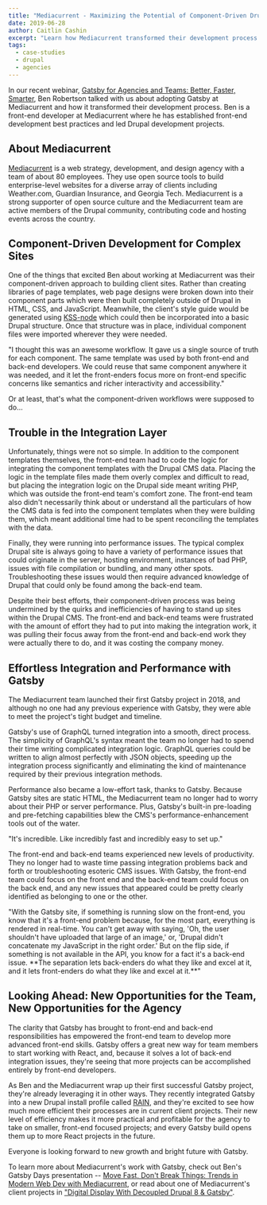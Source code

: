 ```yaml
---
title: "Mediacurrent - Maximizing the Potential of Component-Driven Drupal Development with Gatsby"
date: 2019-06-28
author: Caitlin Cashin
excerpt: "Learn how Mediacurrent transformed their development process with Gatsby."
tags:
  - case-studies
  - drupal
  - agencies
---
```


In our recent webinar, [Gatsby for Agencies and Teams: Better, Faster, Smarter](https://www.gatsbyjs.com/gatsby-for-agencies/), Ben Robertson talked with us about adopting Gatsby at Mediacurrent and how it transformed their development process. Ben is a front-end developer at Mediacurrent where he has established front-end development best practices and led Drupal development projects.

## About Mediacurrent

[Mediacurrent](https://www.mediacurrent.com/?utm_source=gatsbyjs_cbd&utm_medium=blog&utm_campaign=partners2019&utm_content=mediacurrent) is a web strategy, development, and design agency with a team of about 80 employees. They use open source tools to build enterprise-level websites for a diverse array of clients including Weather.com, Guardian Insurance, and Georgia Tech. Mediacurrent is a strong supporter of open source culture and the Mediacurrent team are active members of the Drupal community, contributing code and hosting events across the country.

## Component-Driven Development for Complex Sites

One of the things that excited Ben about working at Mediacurrent was their component-driven approach to building client sites. Rather than creating libraries of page templates, web page designs were broken down into their component parts which were then built completely outside of Drupal in HTML, CSS, and JavaScript. Meanwhile, the client's style guide would be generated using [KSS-node](https://github.com/kss-node/kss-node) which could then be incorporated into a basic Drupal structure. Once that structure was in place, individual component files were imported wherever they were needed.

<Pullquote>
  "I thought this was an awesome workflow. It gave us a single source of truth
  for each component. The same template was used by both front-end and back-end
  developers. We could reuse that same component anywhere it was needed, and it
  let the front-enders focus more on front-end specific concerns like semantics
  and richer interactivity and accessibility."
</Pullquote>

Or at least, that's what the component-driven workflows were supposed to do…

## Trouble in the Integration Layer

Unfortunately, things were not so simple. In addition to the component templates themselves, the front-end team had to code the logic for integrating the component templates with the Drupal CMS data. Placing the logic in the template files made them overly complex and difficult to read, but placing the integration logic on the Drupal side meant writing PHP, which was outside the front-end team's comfort zone. The front-end team also didn't necessarily think about or understand all the particulars of how the CMS data is fed into the component templates when they were building them, which meant additional time had to be spent reconciling the templates with the data.

Finally, they were running into performance issues. The typical complex Drupal site is always going to have a variety of performance issues that could originate in the server, hosting environment, instances of bad PHP, issues with file compilation or bundling, and many other spots. Troubleshooting these issues would then require advanced knowledge of Drupal that could only be found among the back-end team.

Despite their best efforts, their component-driven process was being undermined by the quirks and inefficiencies of having to stand up sites within the Drupal CMS. The front-end and back-end teams were frustrated with the amount of effort they had to put into making the integration work, it was pulling their focus away from the front-end and back-end work they were actually there to do, and it was costing the company money.

## Effortless Integration and Performance with Gatsby

The Mediacurrent team launched their first Gatsby project in 2018, and although no one had any previous experience with Gatsby, they were able to meet the project's tight budget and timeline.

Gatsby's use of GraphQL turned integration into a smooth, direct process. The simplicity of GraphQL's syntax meant the team no longer had to spend their time writing complicated integration logic. GraphQL queries could be written to align almost perfectly with JSON objects, speeding up the integration process significantly and eliminating the kind of maintenance required by their previous integration methods.

Performance also became a low-effort task, thanks to Gatsby. Because Gatsby sites are static HTML, the Mediacurrent team no longer had to worry about their PHP or server performance. Plus, Gatsby's built-in pre-loading and pre-fetching capabilities blew the CMS's performance-enhancement tools out of the water.

<Pullquote>
  "It's incredible. Like incredibly fast and incredibly easy to set up."
</Pullquote>

The front-end and back-end teams experienced new levels of productivity. They no longer had to waste time passing integration problems back and forth or troubleshooting esoteric CMS issues. With Gatsby, the front-end team could focus on the front end and the back-end team could focus on the back end, and any new issues that appeared could be pretty clearly identified as belonging to one or the other.

<Pullquote>
  "With the Gatsby site, if something is running slow on the front-end, you know
  that it's a front-end problem because, for the most part, everything is
  rendered in real-time. You can't get away with saying, 'Oh, the user shouldn't
  have uploaded that large of an image,' or, 'Drupal didn't concatenate my
  JavaScript in the right order.' But on the flip side, if something is not
  available in the API, you know for a fact it's a back-end issue. **The
  separation lets back-enders do what they like and excel at it, and it lets
  front-enders do what they like and excel at it.**"
</Pullquote>

## Looking Ahead: New Opportunities for the Team, New Opportunities for the Agency

The clarity that Gatsby has brought to front-end and back-end responsibilities has empowered the front-end team to develop more advanced front-end skills. Gatsby offers a great new way for team members to start working with React, and, because it solves a lot of back-end integration issues, they're seeing that more projects can be accomplished entirely by front-end developers.

As Ben and the Mediacurrent wrap up their first successful Gatsby project, they're already leveraging it in other ways. They recently integrated Gatsby into a new Drupal install profile called [RAIN](https://www.mediacurrent.com/?utm_source=gatsbyjs_cbd&utm_medium=blog&utm_campaign=partners2019&utm_content=rain), and they're excited to see how much more efficient their processes are in current client projects. Their new level of efficiency makes it more practical and profitable for the agency to take on smaller, front-end focused projects; and every Gatsby build opens them up to more React projects in the future.

Everyone is looking forward to new growth and bright future with Gatsby.

To learn more about Mediacurrent's work with Gatsby, check out Ben's Gatsby Days presentation -- [Move Fast, Don't Break Things: Trends in Modern Web Dev with Mediacurrent](https://youtu.be/QiocnDGnKfs), or read about one of Mediacurrent's client projects in ["Digital Display With Decoupled Drupal 8 & Gatsby"](/blog/2019-07-09-digital-display-drupal-gatsby/).
